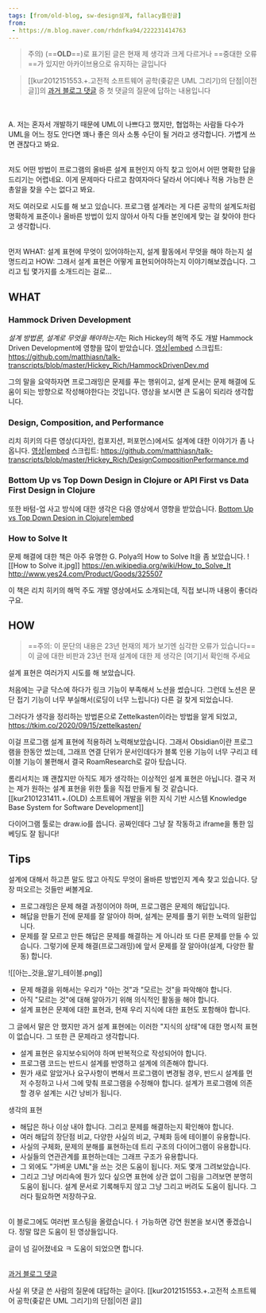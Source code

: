 ```yaml
---
tags: [from/old-blog, sw-design설계, fallacy틀린글]
from:
 - https://m.blog.naver.com/rhdnfka94/222231414763
---
```


> 주의) (==**OLD**==)로 표기된 글은 현재 제 생각과 크게 다르거나 ==중대한 오류==가 있지만 
> 아카이브용으로 유지하는 글입니다

> [[kur2012151553.+.고전적 소프트웨어 공학(좆같은 UML 그리기)의 단점|이전 글]]의 [과거 블로그 댓글](https://m.blog.naver.com/CommentList.naver?blogId=rhdnfka94&logNo=222231414763) 중 첫 댓글의 질문에 답하는 내용입니다

\
\
A.
저는 혼자서 개발하기 때문에 UML이 나쁘다고 했지만,
협업하는 사람들 다수가 UML을 어느 정도 안다면 꽤나 좋은 의사 소통 수단이 될 거라고 생각합니다. 
가볍게 쓰면 괜찮다고 봐요.

\
저도 어떤 방법이 프로그램의 올바른 설계 표현인지 아직 찾고 있어서 어떤 명확한 답을 드리기는 어렵네요.
이게 문제마다 다르고 참여자마다 달라서 어디에나 적용 가능한 은총알을 찾을 수는 없다고 봐요.

저도 여러모로 시도를 해 보고 있습니다.
프로그램 설계라는 게 다른 공학의 설계도처럼 명확하게 표준이나 올바른 방법이 있지 않아서
아직 다들 본인에게 맞는 걸 찾아야 한다고 생각합니다.

\
먼저 
WHAT: 설계 표현에 무엇이 있어야하는지, 설계 활동에서 무엇을 해야 하는지 설명드리고
HOW: 그래서 설계 표현은 어떻게 표현되어야하는지 이야기해보겠습니다.
그리고 팁 몇가지를 소개드리는 걸로...

## WHAT
### Hammock Driven Development
*설계 방법론, 설계로 무엇을 해야하는지*는 Rich Hickey의 해먹 주도 개발 Hammock Driven Development에 영향을 많이 받았습니다.
[영상|embed](https://youtu.be/f84n5oFoZBc)
스크립트: https://github.com/matthiasn/talk-transcripts/blob/master/Hickey_Rich/HammockDrivenDev.md

그의 말을 요약하자면 프로그래밍은 문제를 푸는 행위이고, 
설계 문서는 문제 해결에 도움이 되는 방향으로 작성해야한다는 것입니다. 
영상을 보시면 큰 도움이 되리라 생각합니다.

### Design, Composition, and Performance
리치 히키의 다른 영상(디자인, 컴포지션, 퍼포먼스)에서도 설계에 대한 이야기가 좀 나옵니다.
[영상|embed](https://youtu.be/MCZ3YgeEUPg)
스크립트: https://github.com/matthiasn/talk-transcripts/blob/master/Hickey_Rich/DesignCompositionPerformance.md

### Bottom Up vs Top Down Design in Clojure or API First vs Data First Design in Clojure
또한 바텀-업 사고 방식에 대한 생각은 다음 영상에서 영향을 받았습니다.
[Bottom Up vs Top Down Desion in Clojure|embed](https://www.youtube.com/watch?v=Tb823aqgX_0)

### How to Solve It
문제 해결에 대한 책은 아주 유명한 G. Polya의 How to Solve It을 좀 보았습니다. 
![[How to Solve it.jpg]]
https://en.wikipedia.org/wiki/How_to_Solve_It
http://www.yes24.com/Product/Goods/325507

이 책은 리치 히키의 해먹 주도 개발 영상에서도 소개되는데, 직접 보니까 내용이 좋더라구요.

## HOW
> ==주의: 이 문단의 내용은 23년 현재의 제가 보기엔 심각한 오류가 있습니다==
> 이 글에 대한 비판과 23년 현재 설계에 대한 제 생각은 [여기]서 확인해 주세요

설계 표현은 여러가지 시도를 해 보았습니다. 

처음에는 구글 닥스에 하다가 링크 기능이 부족해서 노션을 썼습니다.
그런데 노션은 문단 접기 기능이 너무 부실해서(로딩이 너무 느립니다) 다른 걸 찾게 되었습니다.

그러다가 생각을 정리하는 방법론으로 Zettelkasten이라는 방법을 알게 되었고,
https://tkim.co/2020/09/15/zettelkasten/

이걸 프로그램 설계 표현에 적용하려 노력해보았습니다.
그래서 Obsidian이란 프로그램을 한동안 썼는데, 그래프 연결 단위가 문서인데다가
블록 인용 기능이 너무 구리고 테이블 기능이 불편해서 결국 RoamResearch로 갈아 탔습니다.

롬리서치는 꽤 괜찮지만 아직도 제가 생각하는 이상적인 설계 표현은 아닙니다.
결국 저는 제가 원하는 설계 표현을 위한 툴을 직접 만들게 될 것 같습니다.
[[kur2101231411.+.(OLD) 소프트웨어 개발을 위한 지식 기반 시스템 Knowledge Base System for Software Development]]

다이어그램 툴로는 draw.io를 씁니다. 공짜인데다 그냥 잘 작동하고 iframe을 통한 임베딩도 잘 됩니다!

## Tips
설계에 대해서 하고픈 말도 많고 아직도 무엇이 올바른 방법인지 계속 찾고 있습니다.
당장 떠오르는 것들만 써볼게요.
- 프로그래밍은 문제 해결 과정이어야 하며, 프로그램은 문제의 해답입니다.
- 해답을 만들기 전에 문제를 잘 알아야 하며, 설계는 문제를 풀기 위한 노력의 일환입니다.
- 문제를 잘 모르고 만든 해답은 문제를 해결하는 게 아니라 또 다른 문제를 만들 수 있습니다.
  그렇기에 문제 해결(프로그래밍)에 앞서 문제를 잘 알아야(설계, 다양한 활동) 합니다.

![[아는_것을_알기_테이블.png]]
- 문제 해결을 위해서는 우리가 "아는 것"과 "모르는 것"을 파악해야 합니다.
- 아직 "모르는 것"에 대해 알아가기 위해 의식적인 활동을 해야 합니다.
- 설계 표현은 문제에 대한 표현과, 현재 우리 지식에 대한 표현도 포함해야 합니다.

그 글에서 말은 안 했지만 과거 설계 표현에는 이러한 "지식의 상태"에 대한 명시적 표현이 없습니다.
그 또한 큰 문제라고 생각합니다.
- 설계 표현은 유지보수되어야 하며 반복적으로 작성되어야 합니다.
- 프로그램 코드는 반드시 설계를 반영하고 설계에 의존해야 합니다.
- 뭔가 새로 알았거나 요구사항이 변해서 프로그램이 변경될 경우,
  반드시 설계를 먼저 수정하고 나서 그에 맞춰 프로그램을 수정해야 합니다.
  설계가 프로그램에 의존할 경우 설계는 시간 낭비가 됩니다.

생각의 표현
- 해답은 하나 이상 내야 합니다. 그리고 문제를 해결하는지 확인해야 합니다.
- 여러 해답의 장단점 비교, 다양한 사실의 비교, 구체화 등에 테이블이 유용합니다.
- 사실의 구체화, 문제의 분해를 표현하는데 트리 구조의 다이어그램이 유용합니다.
- 사실들의 연관관계를 표현하는데는 그래프 구조가 유용합니다.
- 그 외에도 "가벼운 UML"을 쓰는 것은 도움이 됩니다. 저도 몇개 그려보았습니다.
- 그리고 그냥 머리속에 뭔가 있다 싶으면 표현에 상관 없이 그림을 그려보면 분명히 도움이 됩니다.
  설계 문서로 기록해두지 않고 그냥 그리고 버려도 도움이 됩니다. 그러다 필요하면 저장하구요.

\
이 블로그에도 여러번 포스팅을 올렸습니다.ㅓ
가능하면 강연 원본을 보시면 좋겠습니다. 정말 많은 도움이 된 영상들입니다.

글이 넘 길어졌네요 ㅋ
도움이 되었으면 합니다.

\
[과거 블로그 댓글](https://m.blog.naver.com/CommentList.naver?blogId=rhdnfka94&logNo=222231414763)

사실 위 댓글 쓴 사람의 질문에 대답하는 글이다. [[kur2012151553.+.고전적 소프트웨어 공학(좆같은 UML 그리기)의 단점|이전 글]]